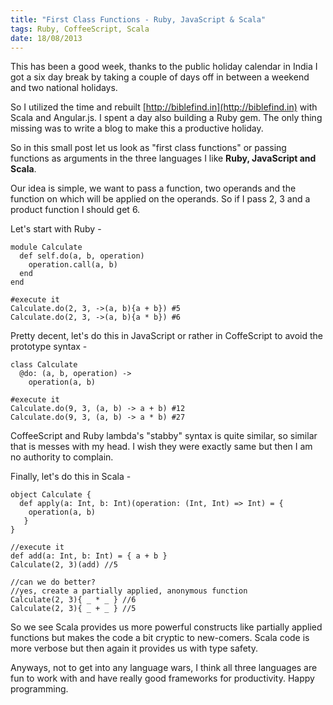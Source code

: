 ```yaml
--- 
title: "First Class Functions - Ruby, JavaScript & Scala"
tags: Ruby, CoffeeScript, Scala
date: 18/08/2013
---
```


This has been a good week, thanks to the public holiday calendar in India I got a six day break by taking a couple of days off in between a weekend and two national holidays.

So I utilized the time and rebuilt [http://biblefind.in](http://biblefind.in) with Scala and Angular.js. I spent a day also building a Ruby gem. The only thing missing was to write a blog to make this a productive holiday.

So in this small post let us look as "first class functions" or passing functions as arguments in the three languages I like __Ruby, JavaScript and Scala__.

Our idea is simple, we want to pass a function, two operands and the function on which will be applied on the operands. So if I pass 2, 3 and a product function I should get 6.

Let's start with Ruby -

    module Calculate
      def self.do(a, b, operation)
        operation.call(a, b)
      end
    end

    #execute it
    Calculate.do(2, 3, ->(a, b){a + b}) #5
    Calculate.do(2, 3, ->(a, b){a * b}) #6

Pretty decent, let's do this in JavaScript or rather in CoffeScript to avoid the prototype syntax -


    class Calculate
      @do: (a, b, operation) ->
        operation(a, b)
    
    #execute it
    Calculate.do(9, 3, (a, b) -> a + b) #12
    Calculate.do(9, 3, (a, b) -> a * b) #27

CoffeeScript and Ruby lambda's "stabby" syntax is quite similar, so similar that is messes with my head. I wish they were exactly same but then I am no authority to complain.

Finally, let's do this in Scala -

    object Calculate {
      def apply(a: Int, b: Int)(operation: (Int, Int) => Int) = {
        operation(a, b)
       }
    }

    //execute it
    def add(a: Int, b: Int) = { a + b }
    Calculate(2, 3)(add) //5

    //can we do better?
    //yes, create a partially applied, anonymous function
    Calculate(2, 3){ _ * _ } //6
    Calculate(2, 3){ _ + _ } //5

So we see Scala provides us more powerful constructs like partially applied functions but makes the code a bit cryptic to new-comers. Scala code is more verbose but then again it provides us with type safety.

Anyways, not to get into any language wars, I think all three languages are fun to work with and have really good frameworks for productivity. Happy programming.

    